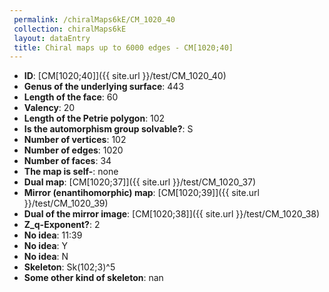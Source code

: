```yaml
--- 
 permalink: /chiralMaps6kE/CM_1020_40 
 collection: chiralMaps6kE
 layout: dataEntry
 title: Chiral maps up to 6000 edges - CM[1020;40]
---
```


- **ID**: [CM[1020;40]]({{ site.url }}/test/CM_1020_40)
- **Genus of the underlying surface**: 443
- **Length of the face**: 60
- **Valency**: 20
- **Length of the Petrie polygon**: 102
- **Is the automorphism group solvable?**: S
- **Number of vertices**: 102
- **Number of edges**: 1020
- **Number of faces**: 34
- **The map is self-**: none
- **Dual map**: [CM[1020;37]]({{ site.url }}/test/CM_1020_37)
- **Mirror (enantihomorphic) map**: [CM[1020;39]]({{ site.url }}/test/CM_1020_39)
- **Dual of the mirror image**: [CM[1020;38]]({{ site.url }}/test/CM_1020_38)
- **Z_q-Exponent?**: 2
- **No idea**:  11:39
- **No idea**: Y
- **No idea**: N
- **Skeleton**: Sk(102;3)^5
- **Some other kind of skeleton**: nan
